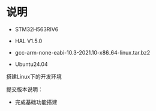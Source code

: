 # 说明 

- STM32H563RIV6

- HAL V1.5.0
- gcc-arm-none-eabi-10.3-2021.10-x86_64-linux.tar.bz2
- Ubuntu24.04

搭建Linux下的开发环境

提交版本说明：

- 完成基础功能搭建